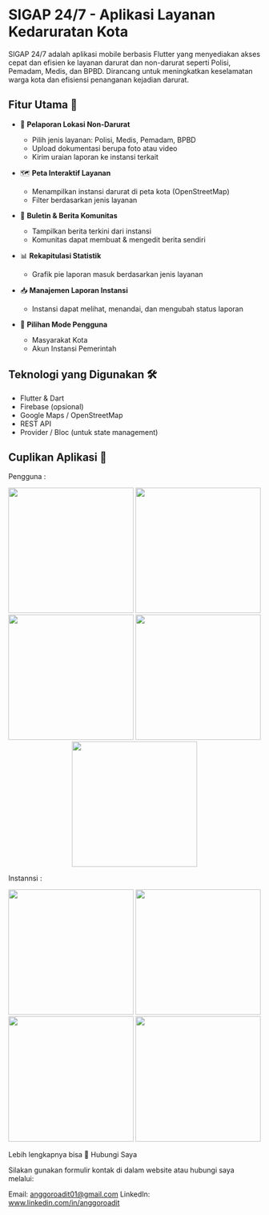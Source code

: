 # SIGAP 24/7 - Aplikasi Layanan Kedaruratan Kota

SIGAP 24/7 adalah aplikasi mobile berbasis Flutter yang menyediakan akses cepat dan efisien ke layanan darurat dan non-darurat seperti Polisi, Pemadam, Medis, dan BPBD. Dirancang untuk meningkatkan keselamatan warga kota dan efisiensi penanganan kejadian darurat.

## Fitur Utama 🚨

- 📍 **Pelaporan Lokasi Non-Darurat**
  - Pilih jenis layanan: Polisi, Medis, Pemadam, BPBD
  - Upload dokumentasi berupa foto atau video
  - Kirim uraian laporan ke instansi terkait

- 🗺️ **Peta Interaktif Layanan**
  - Menampilkan instansi darurat di peta kota (OpenStreetMap)
  - Filter berdasarkan jenis layanan

- 📰 **Buletin & Berita Komunitas**
  - Tampilkan berita terkini dari instansi
  - Komunitas dapat membuat & mengedit berita sendiri

- 📊 **Rekapitulasi Statistik**
  - Grafik pie laporan masuk berdasarkan jenis layanan

- 📥 **Manajemen Laporan Instansi**
  - Instansi dapat melihat, menandai, dan mengubah status laporan

- 👥 **Pilihan Mode Pengguna**
  - Masyarakat Kota
  - Akun Instansi Pemerintah

## Teknologi yang Digunakan 🛠

- Flutter & Dart
- Firebase (opsional)
- Google Maps / OpenStreetMap
- REST API
- Provider / Bloc (untuk state management)

## Cuplikan Aplikasi 📸

Pengguna :
<p align="center">
  <img src="https://raw.githubusercontent.com/anggoroadithaptono/Aplikasi-Kegawat-Darurat/main/sc1.jpeg" width="250"/>
  <img src="https://raw.githubusercontent.com/anggoroadithaptono/Aplikasi-Kegawat-Darurat/main/sc2.jpeg" width="250"/>
  <img src="https://raw.githubusercontent.com/anggoroadithaptono/Aplikasi-Kegawat-Darurat/main/sc3.jpeg" width="250"/>
  <img src="https://raw.githubusercontent.com/anggoroadithaptono/Aplikasi-Kegawat-Darurat/main/sc4.jpeg" width="250"/>
  <img src="https://raw.githubusercontent.com/anggoroadithaptono/Aplikasi-Kegawat-Darurat/main/sc5.jpeg" width="250"/>
</p>

Instannsi : 

<p align="center">
  <img src="https://raw.githubusercontent.com/anggoroadithaptono/Aplikasi-Kegawat-Darurat/main/sc6.jpeg" width="250"/>
  <img src="https://raw.githubusercontent.com/anggoroadithaptono/Aplikasi-Kegawat-Darurat/main/sc7.jpeg" width="250"/>
  <img src="https://raw.githubusercontent.com/anggoroadithaptono/Aplikasi-Kegawat-Darurat/main/sc8.jpeg" width="250"/>
  <img src="https://raw.githubusercontent.com/anggoroadithaptono/Aplikasi-Kegawat-Darurat/main/sc9.jpeg" width="250"/>

</p>


Lebih lengkapnya bisa 📨 Hubungi Saya

Silakan gunakan formulir kontak di dalam website atau hubungi saya melalui:

Email: anggoroadit01@gmail.com
LinkedIn: www.linkedin.com/in/anggoroadit

